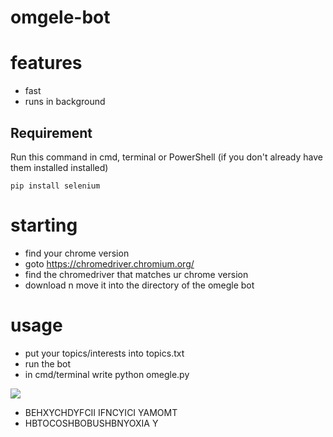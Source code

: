 # omgele-bot

# features
- fast
- runs in background

## Requirement
Run this command in cmd, terminal or PowerShell (if you don't already have them installed installed)
```
pip install selenium
```

# starting
- find your chrome version
- goto https://chromedriver.chromium.org/
- find the chromedriver that matches ur chrome version
- download n move it into the directory of the omegle bot

# usage
- put your topics/interests into topics.txt
- run the bot
- in cmd/terminal write python omegle.py

![](https://media.discordapp.net/attachments/833752908088344659/836705159324631070/tenor-19-35-7.gif)

- BEHXYCHDYFCII IFNCYICI YAMOMT <br>
- HBTOCOSHBOBUSHBNYOXIA Y
